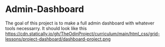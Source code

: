 # Admin-Dashboard

The goal of this project is to make a full admin dashboard with whatever tools necessarry.
It should look like this https://cdn.statically.io/gh/TheOdinProject/curriculum/main/html_css/grid-lessons/project-dashboard/dashboard-project.png

